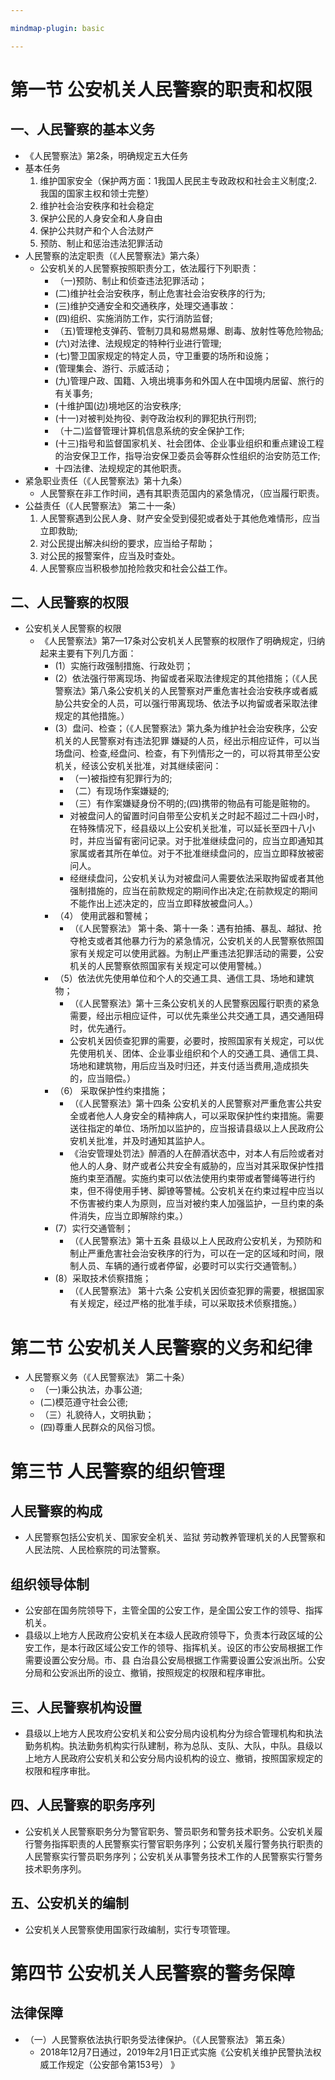 ```yaml
---

mindmap-plugin: basic

---
```

# 第一节 公安机关人民警察的职责和权限

## 一、人民警察的基本义务
- 《人民警察法》第2条，明确规定五大任务
- 基本任务
    1. 维护国家安全（保护两方面：1我国人民民主专政政权和社会主义制度;2.我国的国家主权和领士完整）
    2. 维护社会治安秩序和社会稳定
    3. 保护公民的人身安全和人身自由
    4. 保护公共财产和个人合法财产
    5. 预防、制止和惩治违法犯罪活动
- 人民警察的法定职责（《人民警察法》第六条）
    - 公安机关的人民警察按照职责分工，依法履行下列职责：
        - （一)预防、制止和侦查违法犯罪活动；
        - (二)维护社会治安秩序，制止危害社会治安秩序的行为;
        - (三)维护交通安全和交通秩序，处理交通事故：
        - (四)组织、实施消防工作，实行消防监督;
        - （五)管理枪支弹药、管制刀具和易燃易爆、剧毒、放射性等危险物品;
        - (六)对法律、法规规定的特种行业进行管理;
        - (七)警卫国家规定的特定人员，守卫重要的场所和设施；
        - (管理集会、游行、示威活动；
        - (九)管理户政、国籍、入境出境事务和外国人在中国境内居留、旅行的有关事务;
        - (十维护国(边)境地区的治安秩序;
        - (十一)对被判处拘役、剥夺政治权利的罪犯执行刑罚;
        - （十二)监督管理计算机信息系统的安全保护工作;
        - (十三)指号和监督国家机关、社会团体、企业事业组织和重点建设工程的治安保卫工作，指导治安保卫委员会等群众性组织的治安防范工作;
        - 十四法律、法规规定的其他职责。
- 紧急职业责任（《人民警察法》第十九条）
    - 人民警察在非工作时间，遇有其职责范国内的紧急情况，（应当履行职责。
- 公益责任（《人民警察法》 第二十一条）
    1. 人民警察遇到公民人身、财产安全受到侵犯或者处于其他危难情形，应当立即救助;
    2. ﻿对公民提出解决纠纷的要求，应当给子帮助；
    3. ﻿对公民的报警案件，应当及时查处。
    4. ﻿人民警察应当积极参加抢险救灾和社会公益工作。
## 二、人民警察的权限
- 公安机关人民警察的权限
    - 《人民警察法》第7—17条对公安机关人民警察的权限作了明确规定，归纳起来主要有下列几方面：
        - (1）实施行政强制措施、行政处罚；
        - (2）依法强行带离现场、拘留或者采取法律规定的其他措施；（《人民警察法》第八条公安机关的人民警察对严重危害社会治安秩序或者威胁公共安全的人员，可以强行带离现场、依法予以拘留或者采取法律规定的其他措施。）
        - (3）盘问、检查；（《人民警察法》第九条为维护社会治安秩序，公安机关的人民警察对有违法犯罪 嫌疑的人员，经出示相应证件，可以当场盘问、检查,经盘问、检查，有下列情形之一的，可以将其带至公安机关，经该公安机关批准，对其继续密问：
            - （一)被指控有犯罪行为的;
            - （二）有现场作案嫌疑的;
            - （三）有作案嫌疑身份不明的;(四)携带的物品有可能是赃物的。
            - 对被盘问人的留置时问自带至公安机关之时起不超过二十四小时，在特殊情况下，经县级以上公安机关批准，可以延长至四十八小时，并应当留有密问记录。对于批准继续盘问的，应当立即通知其家属或者其所在单位。对于不批准继续盘问的，应当立即释放被密问人。
            - 经继续盘问，公安机关认为对被盘问人需要依法采取拘留或者其他强制措施的，应当在前款规定的期间作出决定;在前款规定的期间不能作出上述决定的，应当立即释放被盘问人。）
        - （4） 使用武器和警械；
            - （《人民警察法》 第十条、第十一条：遇有拍捕、暴乱、越狱、抢夺枪支或者其他暴力行为的紧急情况，公安机关的人民警察依照国家有关规定可以使用武器。为制止严重违法犯罪活动的需要，公安机关的人民警察依照国家有关规定可以使用警械。）
        - （5）依法优先使用单位和个人的交通工具、通信工具、场地和建筑物；
            - （《人民警察法》第十三条公安机关的人民警察因履行职责的紧急需要，经出示相应证件，可以优先乘坐公共交通工具，遇交通阻碍时，优先通行。
            - 公安机关因侦查犯罪的需要，必要时，按照国家有关规定，可以优先使用机关、团体、企业事业组织和个人的交通工具、通信工具、场地和建筑物，用后应当及时归还，并支付适当费用,造成损失的，应当赔偿。）
        - （6） 采取保护性约束措施；
            - （《人民警察法》第十四条 公安机关的人民警察对严重危害公共安全或者他人人身安全的精神病人，可以采取保护性约束措施。需要送往指定的单位、场所加以监护的，应当报请县级以上人民政府公安机关批准，并及时通知其监护人。
            - 《治安管理处罚法》醉酒的人在醉酒状态中，对本人有后险或者对他人的人身、财产或者公共安全有威胁的，应当对其采取保护性措施约束至酒醒。实施约束可以依法使用约束带或者警绳等进行约束，但不得使用手铐、脚镣等警械。公安机关在约束过程中应当以不伤害被约束人为原则，应当对被约束人加强监护，一旦约束的条件消失，应当立即解除约束。）
        - (7）实行交通管制；
            - （《人民警察法》第十五条 县级以上人民政府公安机关，为预防和制止严重危害社会治安秩序的行为，可以在一定的区域和时间，限制人员、车辆的通行或者停留，必要时可以实行交通管制。）
        - (8）采取技术侦察措施；
            - （《人民警察法》 第十六条 公安机关因侦查犯罪的需要，根据国家有关规定，经过严格的批准手续，可以采取技术侦察措施。）
# 第二节 公安机关人民警察的义务和纪律
-  人民警察义务（《人民警察法》 第二十条）
    - （一)秉公执法，办事公道;
    - (二)模范遵守社会公德;
    - （三）礼貌待人，文明执勤；
    - (四)尊重人民群众的风俗习惯。
# 第三节 人民警察的组织管理
## 人民警察的构成
- 人民警察包括公安机关、国家安全机关、监狱 劳动教养管理机关的人民警察和人民法院、人民检察院的司法警察。
## 组织领导体制
- 公安部在国务院领导下，主管全国的公安工作，是全国公安工作的领导、指挥机关。
- 县级以上地方人民政府公安机关在本级人民政府领导下，负责本行政区域的公安工作，是本行政区域公安工作的领导、指挥机关。设区的市公安局根据工作需要设置公安分局。市、县 白治县公安局根据工作需要设置公安派出所。公安分局和公安派出所的设立、撤销，按照规定的权限和程序审批。
## 三、人民警察机构设置
- 县级以上地方人民攻府公安机关和公安分局内设机构分为综合管理机构和执法勤务机构。执法勤务机构实行队建制，称为总队、支队、大队，中队。县级以上地方人民政府公安机关和公安分局内设机构的设立、撤销，按照国家规定的权限和程序审批。
## 四、人民警察的职务序列
- 公安机关人民警察职务分为警官职务、警员职务和警务技术职务。公安机关履行警务指挥职责的人民警察实行警官职务序列；公安机关履行警务执行职责的人民警察实行警员职务序列；公安机关从事警务技术工作的人民警察实行警务技术职务序列。
## 五、公安机关的编制
- 公安机关人民警察使用国家行政编制，实行专项管理。
# 第四节 公安机关人民警察的警务保障
## 法律保障
- （一）人民警察依法执行职务受法律保护。（《人民警察法》 第五条）
    - 2018年12月7日通过，2019年2月1日正式实施《公安机关维护民警执法权威工作规定（公安部令第153号） 》
